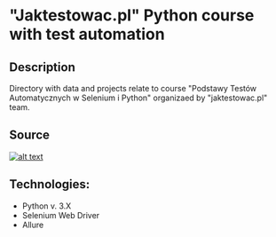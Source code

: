 # "Jaktestowac.pl" Python course with test automation 

## Description
 Directory with data and projects relate to course "Podstawy Testów Automatycznych w Selenium i Python" organizaed by "jaktestowac.pl" team.

## Source
[![alt text](https://con.jaktestowac.pl/wp-content/uploads/brand/jaktestowac_small.png)](https://jaktestowac.pl/)

## Technologies:
- Python v. 3.X 
- Selenium Web Driver 
- Allure 